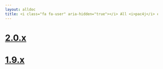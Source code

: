 ```yaml
---
layout: alldoc
title: <i class="fa fa-user" aria-hidden="true"></i> All <i>pac4j</i> engine/core documentations&#58;
---
```


<div class="text-center">

<h1 id="v2.0"><a href="index.html">2.0.x</a></h1>

<h1 id="v1.9"><a href="http://www.pac4j.org/1.9.x/docs/index.html">1.9.x</a></h1>

</div>
